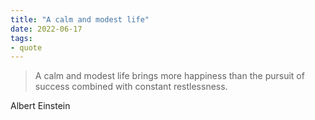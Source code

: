 ```yaml
---
title: "A calm and modest life"
date: 2022-06-17
tags:
- quote
---
```


> A calm and modest life brings more happiness than the pursuit of success combined with constant restlessness.

Albert Einstein
